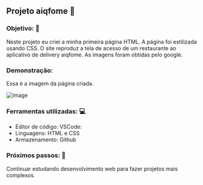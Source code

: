## Projeto aiqfome :curry:

### Objetivo: :triangular_flag_on_post:
Neste projeto eu criei a minha primeira página HTML. A página foi estilizada usando CSS. 
O site reproduz a tela de acesso de um restaurante ao aplicativo de delivery aiqfome.
As imagens foram obtidas pelo google.

### Demonstração: 
Essa é a imagem da página criada.

![image](https://github.com/anabmaia76/Copia-do-aiqfome/assets/167694733/5cf37265-730e-4272-9a6a-e0480254aff8)


### Ferramentas utilizadas: :computer:
- Editor de código: VSCode:
- Linguagens: HTML e CSS
- Armazenamento: Github


### Próximos passos: :mans_shoe:
Continuar estudando desenvolvimento web para fazer projetos mais complexos.

